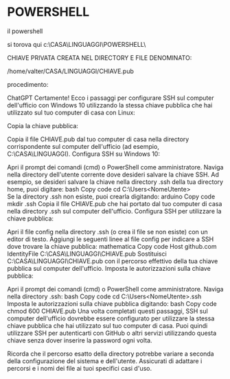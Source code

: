 # POWERSHELL
il powershell

si torova qui c:\CASA\LINGUAGGI\POWERSHELL\





CHIAVE PRIVATA CREATA NEL DIRECTORY E FILE DENOMINATO:

/home/valter/CASA/LINGUAGGI/CHIAVE.pub




procedimento:

ChatGPT
Certamente! Ecco i passaggi per configurare SSH sul computer dell'ufficio con Windows 10 utilizzando la stessa chiave pubblica che hai utilizzato sul tuo computer di casa con Linux:

Copia la chiave pubblica:

Copia il file CHIAVE.pub dal tuo computer di casa nella directory corrispondente sul computer dell'ufficio (ad esempio, C:\CASA\LINGUAGGI).
Configura SSH su Windows 10:

Apri il prompt dei comandi (cmd) o PowerShell come amministratore.
Naviga nella directory dell'utente corrente dove desideri salvare la chiave SSH. Ad esempio, se desideri salvare la chiave nella directory .ssh della tua directory home, puoi digitare:
bash
Copy code
cd C:\Users\<NomeUtente>\
Se la directory .ssh non esiste, puoi crearla digitando:
arduino
Copy code
mkdir .ssh
Copia il file CHIAVE.pub che hai portato dal tuo computer di casa nella directory .ssh sul computer dell'ufficio.
Configura SSH per utilizzare la chiave pubblica:

Apri il file config nella directory .ssh (o crea il file se non esiste) con un editor di testo.
Aggiungi le seguenti linee al file config per indicare a SSH dove trovare la chiave pubblica:
mathematica
Copy code
Host github.com
  IdentityFile C:\CASA\LINGUAGGI\CHIAVE.pub
Sostituisci C:\CASA\LINGUAGGI\CHIAVE.pub con il percorso effettivo della tua chiave pubblica sul computer dell'ufficio.
Imposta le autorizzazioni sulla chiave pubblica:

Apri il prompt dei comandi (cmd) o PowerShell come amministratore.
Naviga nella directory .ssh:
bash
Copy code
cd C:\Users\<NomeUtente>\.ssh
Imposta le autorizzazioni sulla chiave pubblica digitando:
bash
Copy code
chmod 600 CHIAVE.pub
Una volta completati questi passaggi, SSH sul computer dell'ufficio dovrebbe essere configurato per utilizzare la stessa chiave pubblica che hai utilizzato sul tuo computer di casa. Puoi quindi utilizzare SSH per autenticarti con GitHub o altri servizi utilizzando questa chiave senza dover inserire la password ogni volta.

Ricorda che il percorso esatto della directory potrebbe variare a seconda della configurazione del sistema e dell'utente. Assicurati di adattare i percorsi e i nomi dei file ai tuoi specifici casi d'uso.





